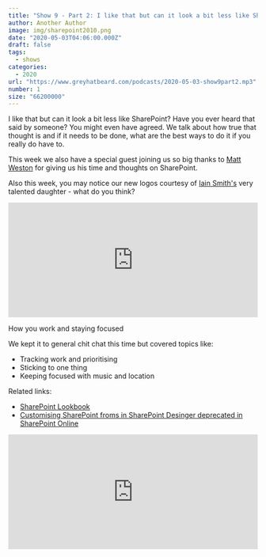 ```yaml
---
title: "Show 9 - Part 2: I like that but can it look a bit less like SharePoint?"
author: Another Author
image: img/sharepoint2010.png
date: "2020-05-03T04:06:00.000Z"
draft: false
tags: 
  - shows
categories:
  - 2020
url: "https://www.greyhatbeard.com/podcasts/2020-05-03-show9part2.mp3"
number: 1
size: "66200000"
---
```


I like that but can it look a bit less like SharePoint? Have you ever heard that said by someone? You might even have agreed. We talk about how true that thought is and if it needs to be done, what are the best ways to do it if you really do have to.

This week we also have a special guest joining us so big thanks to [Matt Weston](https://twitter.com/MattWeston365) for giving us his time and thoughts on SharePoint.

Also this week, you may notice our new logos courtesy of [Iain Smith's](https://twitter.com/NorthernUC) very talented daughter - what do you think?

<iframe src="https://open.spotify.com/embed-podcast/episode/2pfFA6BqsfofDlvbbdgEHx" width="100%" height="232" frameborder="0" allowtransparency="true" allow="encrypted-media"></iframe>

How you work and staying focused

We kept it to general chit chat this time but covered topics like:
- Tracking work and prioritising
- Sticking to one thing
- Keeping focused with music and location

Related links:
- [SharePoint Lookbook](https://lookbook.microsoft.com)
- [Customising SharePoint froms in SharePoint Desinger deprecated in SharePoint Online](https://thesharepointfarm.com/2020/04/sharepoint-designer-custom-forms-deprecation/)

<iframe src="https://open.spotify.com/embed-podcast/episode/2pfFA6BqsfofDlvbbdgEHx" width="100%" height="232" frameborder="0" allowtransparency="true" allow="encrypted-media"></iframe>
